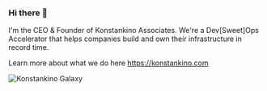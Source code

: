 ### Hi there 👋

I'm the CEO & Founder of Konstankino Associates. We're a Dev[Sweet]Ops Accelerator that helps companies build and own their infrastructure in record time.

Learn more about what we do here https://konstankino.com

![Konstankino Galaxy](https://konstankino-public.s3.amazonaws.com/assets/galaxy.jpeg)

